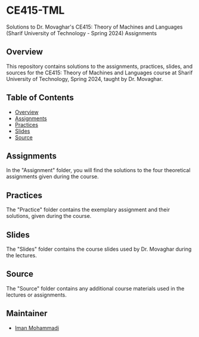# CE415-TML
Solutions to Dr. Movaghar's CE415: Theory of Machines and Languages (Sharif University of Technology - Spring 2024) Assignments

## Overview

This repository contains solutions to the assignments, practices, slides, and sources for the CE415: Theory of Machines and Languages course at Sharif University of Technology, Spring 2024, taught by Dr. Movaghar.

## Table of Contents

- [Overview](#overview)
- [Assignments](#assignments)
- [Practices](#practices)
- [Slides](#slides)
- [Source](#source)

## Assignments

In the "Assignment" folder, you will find the solutions to the four theoretical assignments given during the course.

## Practices

The "Practice" folder contains the exemplary assignment and their solutions, given during the course.

## Slides

The "Slides" folder contains the course slides used by Dr. Movaghar during the lectures.

## Source

The "Source" folder contains any additional course materials used in the lectures or assignments.



## Maintainer

- [Iman Mohammadi](https://github.com/Imanm02)

